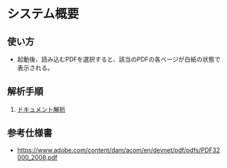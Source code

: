 # システム概要
## 使い方
- 起動後、読み込むPDFを選択すると、該当のPDFの各ページが白紙の状態で表示される。

## 解析手順
1. [ドキュメント解析](document_manager.md)

## 参考仕様書
- https://www.adobe.com/content/dam/acom/en/devnet/pdf/pdfs/PDF32000_2008.pdf
